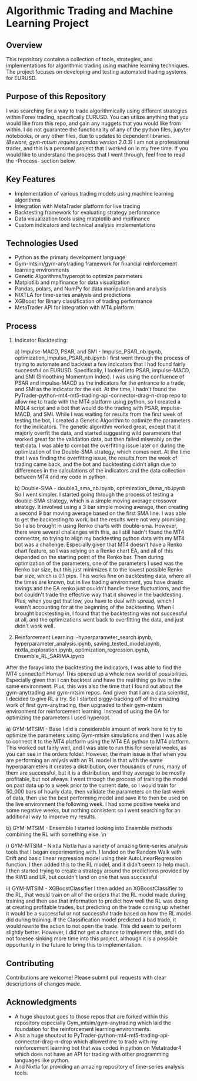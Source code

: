 # Algorithmic Trading and Machine Learning Project

## Overview

This repository contains a collection of tools, strategies, and implementations for algorithmic trading using machine learning techniques. The project focuses on developing and testing automated trading systems for EURUSD.

## Purpose of this Repository

I was searching for a way to trade algorithmically using different strategies within Forex trading, specifically EURUSD. You can utilize anything that you would like from this repo, and gain any nuggets that you would like from within. I do not guarantee the functionality of any of the python files, jupyter notebooks, or any other files, due to updates to dependent libraries. *(Beware, gym-mtsim requires pandas version 2.0.3)* I am not a professional trader, and this is a personal project that I worked on in my free time. If you would like to understand the process that I went through, feel free to read the -Process- section below.

## Key Features

- Implementation of various trading models using machine learning algorithms
- Integration with MetaTrader platform for live trading
- Backtesting framework for evaluating strategy performance
- Data visualization tools using matplotlib and mplfinance
- Custom indicators and technical analysis implementations

## Technologies Used

- Python as the primary development language
- Gym-mtsim/gym-anytrading framework for financial reinforcement learning environments
- Genetic Algorithms/hyperopt to optimize parameters
- Matplotlib and mplfinance for data visualization
- Pandas, polars, and NumPy for data manipulation and analysis
- NIXTLA for time-series analysis and predictions
- XGBoost for Binary classification of trading performance
- MetaTrader API for integration with MT4 platform

## Process

1. Indicator Backtesting:

    a) Impulse-MACD, PSAR, and SMI - Impulse_PSAR_nb.ipynb, optimization_Impulse_PSAR_nb.ipynb
I first went through the process of trying to automate and backtest a few indicators that I had found fairly successful on EURUSD. Specifically, I looked into PSAR, impulse-MACD, and SMI (Smoothing Momentum Index). I was using the confluence of PSAR and impulse-MACD as the indicators for the entrance to a trade, and SMI as the indicator for the exit. At the time, I hadn't found the PyTrader-python-mt4-mt5-trading-api-connector-drag-n-drop repo to allow me to trade with the MT4 platform using python, so I created a MQL4 script and a bot that would do the trading with PSAR, impulse-MACD, and SMI. While I was waiting for results from the first week of testing the bot, I created a Genetic Algorithm to optimize the parameters for the indicators. The genetic algorithm worked great, except that it majorly overfit the data, and started suggesting wild parameters that worked great for the validation data, but then failed miserably on the test data. I was able to combat the overfitting issue later on during the optimization of the Double-SMA strategy, which comes next. At the time that I was finding the overfitting issue, the results from the week of trading came back, and the bot and backtesting didn't align due to differences in the calculations of the indicators and the data collection between MT4 and my code in python. 

    b) Double-SMA - double3_sma_nb.ipynb, optimization_dsma_nb.ipynb
So I went simpler. I started going through the process of testing a double-SMA strategy, which is a simple moving average crossover strategy. It involved using a 3 bar simple moving average, then creating a second 9 bar moving average based on the first SMA line. I was able to get the backtesting to work, but the results were not very promising. So I also brought in using Renko charts with double-sma. However, there were several challenges with this, as I still hadn't found the MT4 connector, so trying to align my backtesting python data with my MT4 bot was a challenge. Especially given that MT4 doesn't have a Renko chart feature, so I was relying on a Renko chart EA, and all of this depended on the starting point of the Renko bar. Then during optimization of the parameters, one of the parameters I used was the Renko bar size, but this just minimizes it to the lowest possible Renko bar size, which is 0.1 pips. This works fine on backtesting data, where all the times are known, but in live trading environment, you have drastic swings and the EA renko just couldn't handle these fluctuations, and the bot couldn't trade the effective way that it showed in the backtesting. Plus, when you get that low, you have to deal with spread, which I wasn't accounting for at the beginning of the backtesting. When I brought backtesting in, I found that the backtesting was not successful at all, and the optimizations went back to overfitting the data, and just didn't work well. 

2. Reinforcement Learning: -hyperparameter_search.ipynb, hyperparameter_analysis.ipynb, saving_tested_model.ipynb, nixtla_exploration.ipynb, optimization_regression.ipynb, Ensemble_RL_SARIMA.ipynb

After the forays into the backtesting the indicators, I was able to find the MT4 connector! Horray! This opened up a whole new world of possibilities. Especially given that I can backtest and have the real thing go live in the same environment. Plus, this was also the time that I found out about the gym-anytrading and gym-mtsim repos. And given that I am a data scientist, I decided to give RL a try. So I started piggy-backing off of the amazing work of first gym-anytrading, then upgraded to their gym-mtsim environment for reinforcement learning. Instead of using the GA for optimizing the parameters I used hyperopt. 

  a) GYM-MTSIM - Base
        I did a considerable amount of work here to try to optimize the parameters using Gym-mtsim simulations and then I was able to connect it to the MT4 platform using the MT4 EA python to MT4 platform. This worked out fairly well, and I was able to run this for several weeks, as you can see in the orders folder. However, the main issue is that when you are performing an anlysis with an RL model is that with the same hyperparameters it creates a distribution, over thousands of runs, many of them are successful, but it is a distribution, and they average to be mostly profitable, but not always. I went through the process of training the model on past data up to a week prior to the current date, so I would train for 50_000 bars of hourly data, then validate the parameters on the last week of data, then use the best performing model and save it to then be used on the live environment the following week. I had some positive weeks and some negative weeks, but nothing consistent so I went searching for an additional way to improve my results. 

   b) GYM-MTSIM - Ensemble
        I started looking into Ensemble methods combining the RL with something else. \n
       
  i) GYM-MTSIM - Nixtla
            Nixtla has a variety of amazing time-series analysis tools that I began experimenting with. I landed on the Random Walk with Drift and basic linear regression model using their AutoLinearRegression function. I then added this to the RL model, and it didn't seem to help much. I then started trying to create a strategy around the predictions provided by the RWD and LR, but couldn't land on one that was successful

   ii) GYM-MTSIM - XGBoostClassifier
            I then added an XGBoostClassifier to the RL, that would train on all of the orders that the RL model made during training and then use that information to predict how well the RL was doing at creating profitable trades, but predicting on the trade coming up whether it would be a successful or not successful trade based on how the RL model did during training. If the Classification model predicted a bad trade, it would rewrite the action to not open the trade. This did seem to perform slightly better. However, I did not get a chance to implement this, and I do not foresee sinking more time into this project, although it is a possible opportunity in the future to bring this to implementation. 

## Contributing

Contributions are welcome! Please submit pull requests with clear descriptions of changes made.

## Acknowledgments

- A huge shoutout goes to those repos that are forked within this repository especially Gym_mtsim/gym-anytrading which laid the foundation for the reinforcement learning environments.
- Also a huge shoutout to PyTrader-python-mt4-mt5-trading-api-connector-drag-n-drop which allowed me to trade with my reinforcement learning bot that was coded in python on Metatrader4 which does not have an API for trading with other programming languages like python. 
- And Nixtla for providing an amazing repository of time-series analysis tools. 
